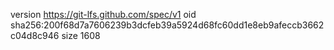 version https://git-lfs.github.com/spec/v1
oid sha256:200f68d7a7606239b3dcfeb39a5924d68fc60dd1e8eb9afeccb3662c04d8c946
size 1608
